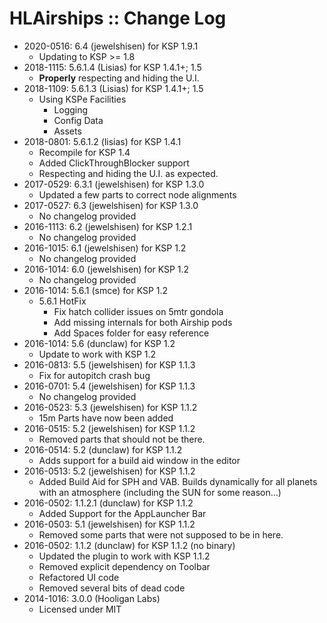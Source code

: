 # HLAirships :: Change Log

* 2020-0516: 6.4 (jewelshisen) for KSP 1.9.1
	+ Updating to KSP >= 1.8 
* 2018-1115: 5.6.1.4 (Lisias) for KSP 1.4.1+; 1.5
	+ **Properly** respecting <F2> and hiding the U.I.
* 2018-1109: 5.6.1.3 (Lisias) for KSP 1.4.1+; 1.5
	+ Using KSPe Facilities
		- Logging
		- Config Data
		- Assets
* 2018-0801: 5.6.1.2 (lisias) for KSP 1.4.1
	+ Recompile for KSP 1.4
	+ Added ClickThroughBlocker support
	+ Respecting <F2> and hiding the U.I. as expected.
* 2017-0529: 6.3.1 (jewelshisen) for KSP 1.3.0
	+ Updated a few parts to correct node alignments
* 2017-0527: 6.3 (jewelshisen) for KSP 1.3.0
	+ No changelog provided
* 2016-1113: 6.2 (jewelshisen) for KSP 1.2.1
	+ No changelog provided
* 2016-1015: 6.1 (jewelshisen) for KSP 1.2
	+ No changelog provided
* 2016-1014: 6.0 (jewelshisen) for KSP 1.2
	+ No changelog provided
* 2016-1014: 5.6.1 (smce) for KSP 1.2
	+ 5.6.1 HotFix
		- Fix hatch collider issues on 5mtr gondola
		- Add missing internals for both Airship pods
		- Add Spaces folder for easy reference
* 2016-1014: 5.6 (dunclaw) for KSP 1.2
	+ Update to work with KSP 1.2
* 2016-0813: 5.5 (jewelshisen) for KSP 1.1.3
	+ Fix for autopitch crash bug
* 2016-0701: 5.4 (jewelshisen) for KSP 1.1.3
	+ No changelog provided
* 2016-0523: 5.3 (jewelshisen) for KSP 1.1.2
	+ 15m Parts have now been added 
* 2016-0515: 5.2 (jewelshisen) for KSP 1.1.2
	+ Removed parts that should not be there.
* 2016-0514: 5.2 (dunclaw) for KSP 1.1.2
	+ Adds support for a build aid window in the editor
* 2016-0513: 5.2 (jewelshisen) for KSP 1.1.2
	+ Added Build Aid for SPH and VAB. Builds dynamically for all planets with an atmosphere (including the SUN for some reason...) 
* 2016-0502: 1.1.2.1 (dunclaw) for KSP 1.1.2
	+ Added Support for the AppLauncher Bar 
* 2016-0503: 5.1 (jewelshisen) for KSP 1.1.2
	+ Removed some parts that were not supposed to be in here. 
* 2016-0502: 1.1.2 (dunclaw) for KSP 1.1.2 (no binary)
	+ Updated the plugin to work with KSP 1.1.2
	+ Removed explicit dependency on Toolbar
	+ Refactored UI code
	+ Removed several bits of dead code
* 2014-1016: 3.0.0 (Hooligan Labs)
	+ Licensed under MIT
